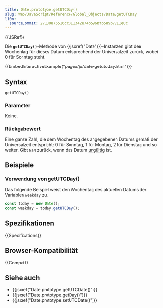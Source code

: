 ```yaml
---
title: Date.prototype.getUTCDay()
slug: Web/JavaScript/Reference/Global_Objects/Date/getUTCDay
l10n:
  sourceCommit: 27180875516cc311342e74b596bfb589b7211e0c
---
```


{{JSRef}}

Die **`getUTCDay()`**-Methode von {{jsxref("Date")}}-Instanzen gibt den Wochentag für dieses Datum entsprechend der Universalzeit zurück, wobei 0 für Sonntag steht.

{{EmbedInteractiveExample("pages/js/date-getutcday.html")}}

## Syntax

```js-nolint
getUTCDay()
```

### Parameter

Keine.

### Rückgabewert

Eine ganze Zahl, die dem Wochentag des angegebenen Datums gemäß der Universalzeit entspricht: 0 für Sonntag, 1 für Montag, 2 für Dienstag und so weiter. Gibt `NaN` zurück, wenn das Datum [ungültig](/de/docs/Web/JavaScript/Reference/Global_Objects/Date#the_epoch_timestamps_and_invalid_date) ist.

## Beispiele

### Verwendung von getUTCDay()

Das folgende Beispiel weist den Wochentag des aktuellen Datums der Variablen `weekday` zu.

```js
const today = new Date();
const weekday = today.getUTCDay();
```

## Spezifikationen

{{Specifications}}

## Browser-Kompatibilität

{{Compat}}

## Siehe auch

- {{jsxref("Date.prototype.getUTCDate()")}}
- {{jsxref("Date.prototype.getDay()")}}
- {{jsxref("Date.prototype.setUTCDate()")}}

